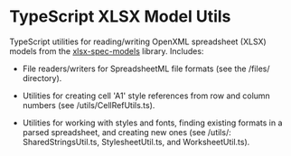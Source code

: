 TypeScript XLSX Model Utils
==============

TypeScript utilities for reading/writing OpenXML spreadsheet (XLSX) models from the [xlsx-spec-models](https://github.com/TeamworkGuy2/xlsx-spec-models) library.
Includes:
- File readers/writers for SpreadsheetML file formats (see the /files/ directory).

- Utilities for creating cell 'A1' style references from row and column numbers (see /utils/CellRefUtils.ts).

- Utilities for working with styles and fonts, finding existing formats in a parsed spreadsheet, and creating new ones (see /utils/: SharedStringsUtil.ts, StylesheetUtil.ts, and WorksheetUtil.ts).
